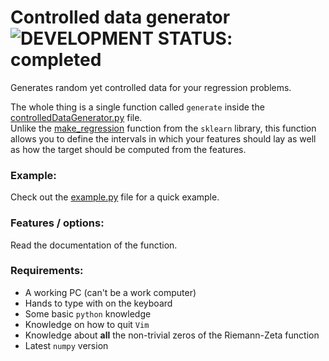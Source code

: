 # Controlled data generator ![DEVELOPMENT STATUS: completed](https://badgen.net/badge/DEVELOPMENT%20STATUS/completed/green)

Generates random yet controlled data for your regression problems.

The whole thing is a single function called `generate` inside the [controlledDataGenerator.py](controlledDataGenerator.py) file.\
Unlike the [make_regression](https://scikit-learn.org/stable/modules/generated/sklearn.datasets.make_regression.html) function from the `sklearn` library, this function allows you to define the intervals in which your features should lay as well as how the target should be computed from the features.

### Example:
Check out the [example.py](example.py) file for a quick example.

### Features / options:
Read the documentation of the function.

### Requirements:
- A working PC (can't be a work computer)
- Hands to type with on the keyboard
- Some basic `python` knowledge
- Knowledge on how to quit `Vim`
- Knowledge about **all** the non-trivial zeros of the Riemann-Zeta function
- Latest `numpy` version
